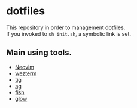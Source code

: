 # dotfiles

This repository in order to management dotfiles.   
If you invoked to `sh init.sh`, a symbolic link is set.

## Main using tools.
- [Neovim](https://github.com/neovim/neovim)
- [wezterm](https://github.com/wez/wezterm)
- [tig](https://github.com/jonas/tig)
- [ag](https://github.com/ggreer/the_silver_searcher)
- [fish](https://github.com/fish-shell/fish-shell)
- [glow](https://github.com/charmbracelet/glow)
